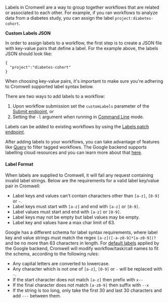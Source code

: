 Labels in Cromwell are a way to group together workflows that are related or associated to each other.
For example, if you ran workflows to analyze data from a diabetes study, you can assign the label `project:diabetes-cohort`.  

**Custom Labels JSON**

In order to assign labels to a workflow, the first step is to create a JSON file with key-value pairs that define a label. For the example above, the labels JSON should look like:

```
{
  "project":"diabetes-cohort"
}
```

When choosing key-value pairs, it's important to make sure you're adhering to Cromwell supported label syntax below.  

There are two ways to add labels to a workflow:  
1. Upon workflow submission set the `customLabels` parameter of the [Submit endpoint](api/RESTAPI#submit-a-workflow-for-execution), or  
2. Setting the `-l` argument when running in [Command Line](/CommandLine) mode.

Labels can be added to existing workflows by using the [Labels patch endpoint](api/RESTAPI#update-labels-for-a-workflow).

After adding labels to your workflows, you can take advantage of features like [Query](api/RESTAPI#get-workflows-matching-some-criteria) to filter tagged workflows. The Google backend supports labelling cloud resources and you can learn more about that [here](backends/Google#google-labels).

#### Label Format

When labels are supplied to Cromwell, it will fail any request containing invalid label strings. Below are the requirements for a valid label key/value pair in Cromwell:

* Label keys and values can't contain characters other than `[a-z]`, `[0-9]` or `-`.
* Label keys must start with `[a-z]` and end with `[a-z]` or `[0-9]`.
* Label values must start and end with `[a-z]` or `[0-9]`.
* Label keys may not be empty but label values may be empty.
* Label key and values have a max char limit of 63.

Google has a different schema for label syntax requirements, where label key and value strings must match the regex `[a-z]([-a-z0-9]*[a-z0-9])?` and be no more than 63 characters in length.
For [default labels](backends/Google#google-labels) applied by the Google backend, Cromwell will modify workflow/task/call names to fit the schema, according to the following rules:

* Any capital letters are converted to lowercase.
* Any character which is not one of `[a-z]`, `[0-9]` or `-` will be replaced with `-`.
* If the start character does not match `[a-z]` then prefix with `x--`
* If the final character does not match `[a-z0-9]` then suffix with `--x`
* If the string is too long, only take the first 30 and last 30 characters and add `---` between them.
